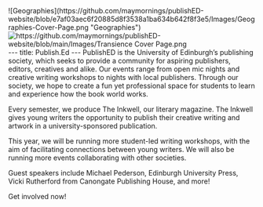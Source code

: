 <html>
<head>
  <title>My Now Amazing Webpage</title>
  <link rel="stylesheet" type="text/css" href="slick/slick.css"/>
  <link rel="stylesheet" type="text/css" href="slick/slick-theme.css"/>
  </head>
  <body>
    
  <div class="Inkwell Carousel">
    ![Geographies](https://github.com/maymornings/publishED-website/blob/e7af03aec6f20885d8f3538a1ba634b642f8f3e5/Images/Geographies-Cover-Page.png "Geographies")
    <img width="123" alt="https://github.com/maymornings/publishED-website/blob/main/Images/Transience Cover Page.png"/>
  </div>
  
  <script type="text/javascript" src="//code.jquery.com/jquery-1.11.0.min.js"></script>
  <script type="text/javascript" src="//code.jquery.com/jquery-migrate-1.2.1.min.js"></script>
  <script type="text/javascript" src="slick/slick.min.js"></script>

  <script type="text/javascript">
    $(document).ready(function(){
      $('.your-class').slick({
        setting-name: setting-value
      });
    });
  </script>

  </body>
  
</html>
---
title: Publish.Ed
---
PublishED is the University of Edinburgh’s publishing society, which seeks to provide a community for aspiring publishers, editors, creatives and alike. Our events range from open mic nights and creative writing workshops to nights with local publishers. Through our society, we hope to create a fun yet professional space for students to learn and experience how the book world works. 

Every semester, we produce The Inkwell, our literary magazine. The Inkwell gives young writers the opportunity to publish their creative writing and artwork in a university-sponsored publication.  

This year, we will be running more student-led writing workshops, with the aim of facilitating connections between young writers. We will also be running more events collaborating with other societies.

Guest speakers include Michael Pederson, Edinburgh University Press, Vicki Rutherford from Canongate Publishing House, and more!

Get involved now! 

